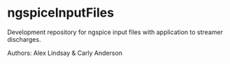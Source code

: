 # ngspiceInputFiles

Development repository for ngspice input files with application to streamer discharges.

Authors: Alex Lindsay & Carly Anderson
